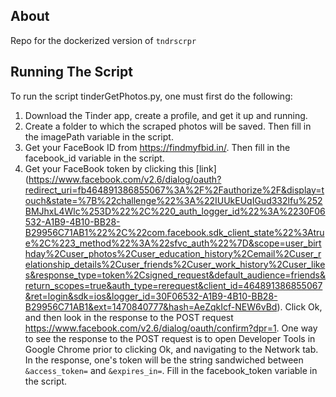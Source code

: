 ## About
Repo for the dockerized version of `tndrscrpr`

## Running The Script

To run the script tinderGetPhotos.py, one must first do the following:

1.  Download the Tinder app, create a profile, and get it up and running.
2.  Create a folder to which the scraped photos will be saved.  Then fill in the
    imagePath variable in the script.
3.  Get your FaceBook ID from https://findmyfbid.in/.  Then fill in the
    facebook_id variable in the script.
4.  Get your FaceBook token by clicking this [link] (https://www.facebook.com/v2.6/dialog/oauth?redirect_uri=fb464891386855067%3A%2F%2Fauthorize%2F&display=touch&state=%7B%22challenge%22%3A%22IUUkEUqIGud332lfu%252BMJhxL4Wlc%253D%22%2C%220_auth_logger_id%22%3A%2230F06532-A1B9-4B10-BB28-B29956C71AB1%22%2C%22com.facebook.sdk_client_state%22%3Atrue%2C%223_method%22%3A%22sfvc_auth%22%7D&scope=user_birthday%2Cuser_photos%2Cuser_education_history%2Cemail%2Cuser_relationship_details%2Cuser_friends%2Cuser_work_history%2Cuser_likes&response_type=token%2Csigned_request&default_audience=friends&return_scopes=true&auth_type=rerequest&client_id=464891386855067&ret=login&sdk=ios&logger_id=30F06532-A1B9-4B10-BB28-B29956C71AB1&ext=1470840777&hash=AeZqkIcf-NEW6vBd).
    Click Ok, and then look in the response to the POST request
    https://www.facebook.com/v2.6/dialog/oauth/confirm?dpr=1.  One way to 
    see the response to the POST request is to open Developer Tools in 
    Google Chrome prior to clicking Ok, and navigating to the Network tab.  
    In the response, one's token will be the string sandwiched between 
    `&access_token=` and `&expires_in=`. Fill in the facebook_token variable 
    in the script.
